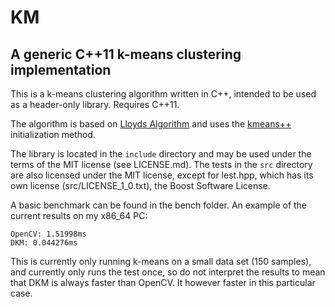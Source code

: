 # KM #
## A generic C++11 k-means clustering implementation ##

This is a k-means clustering algorithm written in C++, intended to be used as a header-only library. Requires C++11.

The algorithm is based on [Lloyds Algorithm](https://en.wikipedia.org/wiki/Lloyd%27s_algorithm) and uses the [kmeans++](https://en.wikipedia.org/wiki/K-means%2B%2B) initialization method.

The library is located in the `include` directory and may be used under the terms of the MIT license (see LICENSE.md). The tests in the `src` directory are also licensed under the MIT license, except for lest.hpp, which has its own license (src/LICENSE_1_0.txt), the Boost Software License.

A basic benchmark can be found in the bench folder. An example of the current results on my x86_64 PC:

```
OpenCV: 1.51998ms
DKM: 0.044276ms
```

This is currently only running k-means on a small data set (150 samples), and currently only runs the test once, so do not interpret the results to mean that DKM is always faster than OpenCV. It however faster in this particular case.
